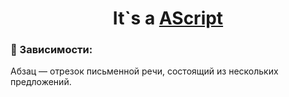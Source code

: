 <h1 align="center">It`s a <a href="https://github.com/mofee1/AScript" target="_blank">AScript</a></h1>
<h3 align="left" text-align"center"> &#129527; Зависимости:</h3>
<p>Абзац — отрезок письменной речи, состоящий из нескольких <br>предложений.</p>
